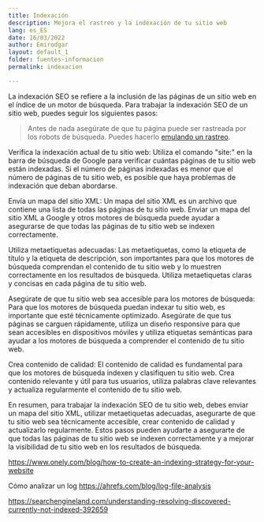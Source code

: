 ```yaml
---
title: Indexación
description: Mejora el rastreo y la indexación de tu sitio web
lang: es_ES
date: 16/03/2022
author: Emirodgar
layout: default_1
folder: fuentes-informacion
permalink: indexacion

---
```





La indexación SEO se refiere a la inclusión de las páginas de un sitio web en el índice de un motor de búsqueda. Para trabajar la indexación SEO de un sitio web, puedes seguir los siguientes pasos:

> Antes de nada asegúrate de que tu página puede ser rastreada por los robots de búsqueda. Puedes hacerlo [emulando un rastreo](https://chuletaseo.com/emular-rastreo).

Verifica la indexación actual de tu sitio web: Utiliza el comando "site:" en la barra de búsqueda de Google para verificar cuántas páginas de tu sitio web están indexadas. Si el número de páginas indexadas es menor que el número de páginas de tu sitio web, es posible que haya problemas de indexación que deban abordarse.

Envía un mapa del sitio XML: Un mapa del sitio XML es un archivo que contiene una lista de todas las páginas de tu sitio web. Enviar un mapa del sitio XML a Google y otros motores de búsqueda puede ayudar a asegurarse de que todas las páginas de tu sitio web se indexen correctamente.

Utiliza metaetiquetas adecuadas: Las metaetiquetas, como la etiqueta de título y la etiqueta de descripción, son importantes para que los motores de búsqueda comprendan el contenido de tu sitio web y lo muestren correctamente en los resultados de búsqueda. Utiliza metaetiquetas claras y concisas en cada página de tu sitio web.

Asegúrate de que tu sitio web sea accesible para los motores de búsqueda: Para que los motores de búsqueda puedan indexar tu sitio web, es importante que esté técnicamente optimizado. Asegúrate de que tus páginas se carguen rápidamente, utiliza un diseño responsive para que sean accesibles en dispositivos móviles y utiliza etiquetas semánticas para ayudar a los motores de búsqueda a comprender el contenido de tu sitio web.

Crea contenido de calidad: El contenido de calidad es fundamental para que los motores de búsqueda indexen y clasifiquen tu sitio web. Crea contenido relevante y útil para tus usuarios, utiliza palabras clave relevantes y actualiza regularmente el contenido de tu sitio web.

En resumen, para trabajar la indexación SEO de tu sitio web, debes enviar un mapa del sitio XML, utilizar metaetiquetas adecuadas, asegurarte de que tu sitio web sea técnicamente accesible, crear contenido de calidad y actualizarlo regularmente. Estos pasos pueden ayudarte a asegurarte de que todas las páginas de tu sitio web se indexen correctamente y a mejorar la visibilidad de tu sitio web en los resultados de búsqueda.


https://www.onely.com/blog/how-to-create-an-indexing-strategy-for-your-website

Cómo analizar un log https://ahrefs.com/blog/log-file-analysis



https://searchengineland.com/understanding-resolving-discovered-currently-not-indexed-392659